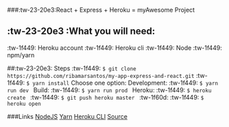###:tw-23-20e3:React + Express + Heroku = myAwesome Project

## :tw-23-20e3 :What you will need:
:tw-1f449: Heroku account
:tw-1f449: Heroku cli
:tw-1f449: Node
:tw-1f449: npm/yarn

##:tw-23-20e3: Steps 
:tw-1f449: `$ git clone https://github.com/ribamarsantos/my-app-express-and-react.git`
:tw-1f449: `$ yarn install`
Choose one option:
Development:
:tw-1f449: `$ yarn run dev `
Build:
:tw-1f449: `$ yarn run prod `
Heroku:
:tw-1f449: `$ heroku create `
:tw-1f449: `$ git push heroku master `  :tw-1f60d:
:tw-1f449: `$ heroku open `

###Links
[NodeJS](https://nodejs.org/en/download/)
[Yarn](https://yarnpkg.com/en/docs/install)
[Heroku CLI](https://devcenter.heroku.com/articles/heroku-cli#download-and-install)
[Source](https://daveceddia.com/create-react-app-express-production/)


